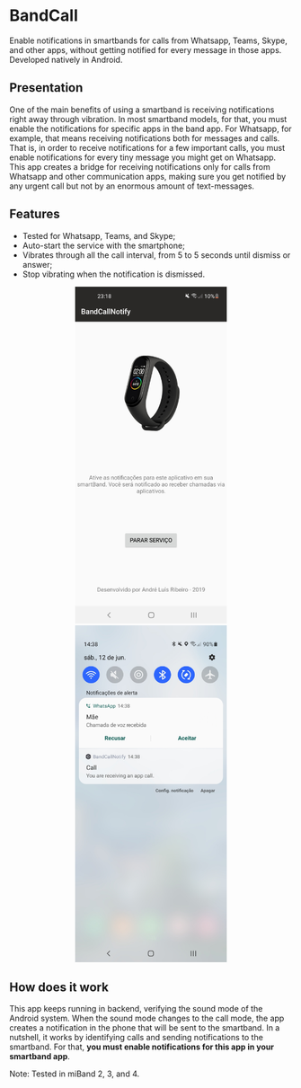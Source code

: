 # BandCall
Enable notifications in smartbands for calls from Whatsapp, Teams, Skype, and other apps, without getting notified for every message in those apps. Developed natively in Android.

## Presentation
One of the main benefits of using a smartband is receiving notifications right away through vibration. In most smartband models, for that, you must enable the notifications for specific apps in the band app. For Whatsapp, for example, that means receiving notifications both for messages and calls. That is, in order to receive notifications for a few important calls, you must enable notifications for every tiny message you might get on Whatsapp. This app creates a bridge for receiving notifications only for calls from Whatsapp and other communication apps, making sure you get notified by any urgent call but not by an enormous amount of text-messages.

## Features
* Tested for Whatsapp, Teams, and Skype;
* Auto-start the service with the smartphone;
* Vibrates through all the call interval, from 5 to 5 seconds until dismiss or answer;
* Stop vibrating when the notification is dismissed.

<p align="center">
  <img src="presentation/main.jpg" height=600px>
  <img src="presentation/notification.jpg" height=600px>
</p>

## How does it work
This app keeps running in backend, verifying the sound mode of the Android system. When the sound mode changes to the call mode, the app creates a notification in the phone that will be sent to the smartband. In a nutshell, it works by identifying calls and sending notifications to the smartband. For that, **you must enable notifications for this app in your smartband app**.

Note: Tested in miBand 2, 3, and 4.
